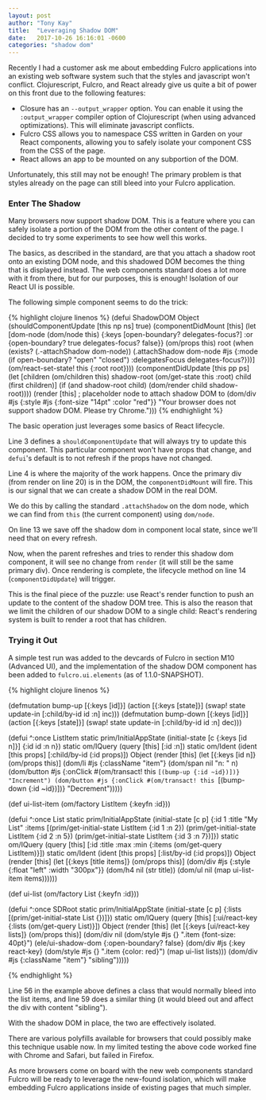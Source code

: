 ```yaml
---
layout: post
author: "Tony Kay"
title:  "Leveraging Shadow DOM"
date:   2017-10-26 16:16:01 -0600
categories: "shadow dom"
---
```


Recently I had a customer ask me about embedding Fulcro applications into an existing web software system
such that the styles and javascript won't conflict. Clojurescript, Fulcro, and React already
give us quite a bit of power on this front due to the following features:

- Closure has an `--output_wrapper` option. You can enable it using the `:output_wrapper` compiler option of
Clojurescript (when using advanced optimizations). This will eliminate javascript conflicts.
- Fulcro CSS allows you to namespace CSS written in Garden on your React components, allowing you
to safely isolate your component CSS from the CSS of the page.
- React allows an app to be mounted on any subportion of the DOM.

Unfortunately, this still may not be enough! The primary problem is that styles already on the page
can still bleed into your Fulcro application.

### Enter The Shadow

Many browsers now support shadow DOM. This is a feature where you can safely isolate a portion of the DOM
from the other content of the page. I decided to try some experiments to see how well this works.

The basics, as described in the standard, are that you attach a shadow root onto an existing DOM node,
and this shadowed DOM becomes the thing that is displayed instead. The web components standard
does a lot more with it from there, but for our purposes, this is enough! Isolation of
our React UI is possible.

The following simple component seems to do the trick:

{% highlight clojure linenos %}
(defui ShadowDOM
 Object
 (shouldComponentUpdate [this np ns] true)
 (componentDidMount [this]
   (let [dom-node (dom/node this)
         {:keys [open-boundary? delegates-focus?]
          :or   {open-boundary?   true
                 delegates-focus? false}} (om/props this)
         root     (when (exists? (.-attachShadow dom-node))
                    (.attachShadow dom-node
                      #js {:mode (if open-boundary? "open" "closed")
                           :delegatesFocus delegates-focus?}))]
     (om/react-set-state! this {:root root})))
 (componentDidUpdate [this pp ps]
   (let [children    (om/children this)
         shadow-root (om/get-state this :root)
         child       (first children)]
     (if (and shadow-root child)
       (dom/render child shadow-root))))
 (render [this]
   ; placeholder node to attach shadow DOM to
   (dom/div #js {:style #js {:font-size "14pt" :color "red"}}
     "Your browser does not support shadow DOM. Please try Chrome.")))
{% endhighlight %}

The basic operation just leverages some basics of React lifecycle.

Line 3 defines a `shouldComponentUpdate` that will always try to update this
component. This particular component won't have props that change, and
`defui`'s default is to not refresh if the props have not changed.

Line 4 is where the majority of the work happens. Once the primary div
(from render on line 20) is in the DOM, the `componentDidMount` will fire.
This is our signal that we can create a shadow DOM in the real DOM.

We do this by calling the standard `.attachShadow` on the dom node, which
we can find from `this` (the current component) using `dom/node`.

On line 13 we save off the shadow dom in component local state, since
we'll need that on every refresh.

Now, when the parent refreshes and tries to render this shadow dom
component, it will see no change from `render` (it will still be
the same primary div). Once rendering is complete,
the lifecycle method on line 14 (`componentDidUpdate`) will trigger.

This is the final piece of the puzzle: use React's render function
to push an update to the content of the shadow DOM tree. This is
also the reason that we limit the children of our shadow DOM to
a single child: React's rendering system is built to render a root
that has children.

### Trying it Out

A simple test run was added to the devcards of Fulcro in section M10 (Advanced UI),
and the implementation of the shadow DOM component has been added to `fulcro.ui.elements` (as of
1.1.0-SNAPSHOT).

{% highlight clojure linenos %}

(defmutation bump-up [{:keys [id]}]
  (action [{:keys [state]}]
    (swap! state update-in [:child/by-id id :n] inc)))
(defmutation bump-down [{:keys [id]}]
  (action [{:keys [state]}]
    (swap! state update-in [:child/by-id id :n] dec)))

(defui ^:once ListItem
  static prim/InitialAppState
  (initial-state [c {:keys [id n]}] {:id id :n n})
  static om/IQuery
  (query [this] [:id :n])
  static om/Ident
  (ident [this props] [:child/by-id (:id props)])
  Object
  (render [this]
    (let [{:keys [id n]} (om/props this)]
      (dom/li #js {:className "item"}
        (dom/span nil "n: " n)
        (dom/button #js {:onClick #(om/transact! this
                                   `[(bump-up {:id ~id})])} "Increment")
        (dom/button #js {:onClick #(om/transact! this
                                   `[(bump-down {:id ~id})])} "Decrement")))))

(def ui-list-item (om/factory ListItem {:keyfn :id}))

(defui ^:once List
  static prim/InitialAppState
  (initial-state [c p]
    {:id 1 :title "My List"
     :items [(prim/get-initial-state ListItem {:id 1 :n 2})
             (prim/get-initial-state ListItem {:id 2 :n 5})
             (prim/get-initial-state ListItem {:id 3 :n 7})]})
  static om/IQuery
  (query [this] [:id :title :max :min {:items (om/get-query ListItem)}])
  static om/Ident
  (ident [this props] [:list/by-id (:id props)])
  Object
  (render [this]
    (let [{:keys [title items]} (om/props this)]
      (dom/div #js {:style {:float "left" :width "300px"}}
        (dom/h4 nil (str title))
        (dom/ul nil (map ui-list-item items))))))

(def ui-list (om/factory List {:keyfn :id}))

(defui ^:once SDRoot
  static prim/InitialAppState
  (initial-state [c p] {:lists [(prim/get-initial-state List {})]})
  static om/IQuery
  (query [this] [:ui/react-key {:lists (om/get-query List)}])
  Object
  (render [this]
    (let [{:keys [ui/react-key lists]} (om/props this)]
      (dom/div nil
        (dom/style #js {} ".item {font-size: 40pt}")
        (ele/ui-shadow-dom {:open-boundary? false}
          (dom/div #js {:key react-key}
            (dom/style #js {} ".item {color: red}")
            (map ui-list lists)))
        (dom/div #js {:className "item"} "sibling")))))

{% endhighlight %}

Line 56 in the example above defines a class that would normally bleed
into the list items, and line 59 does a similar thing (it would bleed
out and affect the div with content "sibling").

With the shadow DOM in place, the two are effectively isolated.

There are various polyfills available for browsers that could possibly
make this technique usable now. In my limited testing the above
code worked fine with Chrome and Safari, but failed in Firefox.

As more browsers come on board with the new web components standard
Fulcro will be ready to leverage the new-found isolation, which will
make embedding Fulcro applications inside of existing pages that much
simpler.


